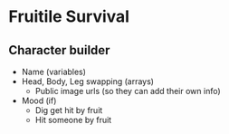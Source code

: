 # Fruitile Survival

## Character builder
- Name (variables)
- Head, Body, Leg swapping (arrays)
    - Public image urls (so they can add their own info)
- Mood (if)
    - Dig get hit by fruit
    - Hit someone by fruit

